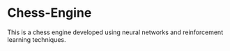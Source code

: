 # Chess-Engine

This is a chess engine developed using neural networks and reinforcement learning techniques.
